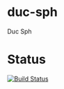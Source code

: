 duc-sph
=======

Duc Sph


# Status

[![Build Status](https://api.shippable.com/projects/5405a211ccc5137f0731eddb/badge/developpement)](https://www.shippable.com/projects/5405a211ccc5137f0731eddb/builds/1)